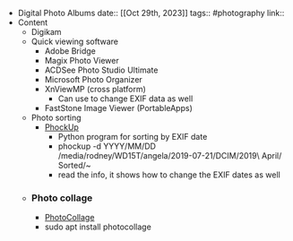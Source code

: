 - Digital Photo Albums
  date:: [[Oct 29th, 2023]]
  tags:: #photography
  link::
- Content
	- Digikam
	- Quick viewing software
		- Adobe Bridge
		- Magix Photo Viewer
		- ACDSee Photo Studio Ultimate
		- Microsoft Photo Organizer
		- XnViewMP (cross platform)
			- Can use to change EXIF data as well
		- FastStone Image Viewer (PortableApps)
	- Photo sorting
		- [PhockUp](https://github.com/ivandokov/phockup#date-format)
			- Python program for sorting by EXIF date
			- phockup -d YYYY/MM/DD /media/rodney/WD15T/angela/2019-07-21/DCIM/2019\ April/ Sorted/~
			- read the info, it shows how to change the EXIF dates as well
	- ### Photo collage
		- [PhotoCollage](https://github.com/adrienverge/PhotoCollage)
		- sudo apt install photocollage